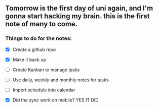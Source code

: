 ## Tomorrow is the first day of uni again, and I'm gonna start hacking my brain. this is the first note of many to come.


### Things to do for the notes:
- [x] Create a github repo
- [x] Make it back up
- [ ] Create Kanban to manage tasks
- [ ] Use daily, weekly and monthly notes for tasks
- [ ] Import schedule into calendar
- [x] Did the sync work on mobile? YES IT DID

